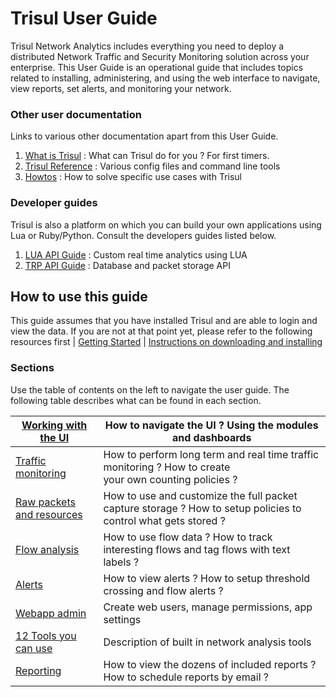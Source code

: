 # Trisul User Guide

Trisul Network Analytics includes everything you need to deploy a distributed Network Traffic and Security Monitoring solution across your enterprise. This User Guide is an operational guide that includes topics related to installing, administering, and using the web interface to navigate, view reports, set alerts, and monitoring your network.

### Other user documentation

Links to various other documentation apart from this User Guide.

1. [What is Trisul](https://trisul.org/docs/ug/intro/whatistrisul.html) : What can Trisul do for you ? For first timers.
2. [Trisul Reference](https://trisul.org/docs/ref) : Various config files and command line tools
3. [Howtos](https://trisul.org/docs/howto/) : How to solve specific use cases with Trisul  

### Developer guides

Trisul is also a platform on which you can build your own applications using Lua or Ruby/Python. Consult the developers guides listed below.

1. [LUA API Guide](https://trisul.org/docs/lua) : Custom real time analytics using LUA
2. [TRP API Guide](https://trisul.org/docs/trp) : Database and packet storage API  

## How to use this guide

This guide assumes that you have installed Trisul and are able to login and view the data. If you are not at that point yet, please refer to the following resources first | [Getting Started](https://trisul.org/docs/ug/intro/free.html) | [Instructions on downloading and installing](https://trisul.org/download)

### Sections

Use the table of contents on the left to navigate the user guide. The following table describes what can be found in each section.

| [Working with the UI](https://trisul.org/docs/ug/ui/index.html)         | How to navigate the UI ? Using the modules and dashboards                                                      |
| ----------------------------------------------------------------------- | -------------------------------------------------------------------------------------------------------------- |
| [Traffic monitoring](https://trisul.org/docs/ug/cg/index.html)          | How to perform long term and real time traffic monitoring ? How to create<br/>your own counting policies ?      |
| [Raw packets and resources](https://trisul.org/docs/ug/caps/index.html) | How to use and customize the full packet capture storage ? How to setup policies to control what gets stored ? |
| [Flow analysis](https://trisul.org/docs/ug/flow/index.html)             | How to use flow data ? How to track interesting flows and tag flows with text labels ?                         |
| [Alerts](https://trisul.org/docs/ug/alerts/index.html)                  | How to view alerts ? How to setup threshold crossing and flow alerts ?                                         |
| [Webapp admin](https://trisul.org/docs/ug/webadmin/index.html)          | Create web users, manage permissions, app settings                                                             |
| [12 Tools you can use](https://trisul.org/docs/ug/tools/index.html)     | Description of built in network analysis tools                                                                 |
| [Reporting](https://trisul.org/docs/ug/reports/index.html)              | How to view the dozens of included reports ? How to schedule reports by email ?                                |
